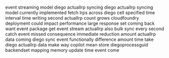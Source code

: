 event streaming model diego actuallrp syncing diego actuallrp syncing model currently implemented fetch lrps across diego cell specified time interval time writing second actuallrp count grows cloudfoundry deployment could impact performance large response set coming back want event package get event stream actuallrp also bulk sync every second catch event missed consequence immediate reduction amount actuallrp data coming diego sync event functionally difference amount time take diego actuallrp data make way copilot mean store diegoprocessguid backendset mapping memory update time event come